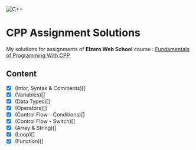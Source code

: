![C++](https://www.educative.io/v2api/editorpage/5393602882568192/image/6038586442907648)
# CPP Assignment Solutions
My solutions for assignments of **Elzero Web School** course : [Fundamentals of Programming With CPP](https://elzero.org/study/cplusplus-study-plan/)

## Content
- [x] (Intor, Syntax & Comments)[]
- [x] (Variables)[]
- [x] (Data Types)[]
- [x] (Operators)[]
- [x] (Control Flow - Conditions)[]
- [x] (Control Flow - Switch)[]
- [x] (Array & String)[]
- [x] (Loop)[]
- [x] (Function)[]